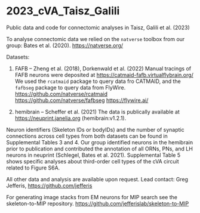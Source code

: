 # 2023_cVA_Taisz_Galili
Public data and code for connectomic analyses in Taisz, Galili et al. (2023)

To analyse connectomic data we relied on the `natverse` toolbox from our group: Bates et al. (2020).
https://natverse.org/

Datasets:
1. FAFB – Zheng et al. (2018), Dorkenwald et al. (2022)
Manual tracings of FAFB neurons were deposited at https://catmaid-fafb.virtualflybrain.org/
We used the `rcatmaid` package to query data fro CATMAID, and the `fafbseg` package to query data from FlyWire.
https://github.com/natverse/rcatmaid
https://github.com/natverse/fafbseg
https://flywire.ai/

2. hemibrain – Scheffer et al. (2021)
The data is publically available at https://neuprint.janelia.org (hemibrain:v1.2.1).

Neuron identifiers (Skeleton IDs or bodyIDs) and the number of synaptic connections across cell types from both datasets can be found in Supplemental Tables 3 and 4. Our group identified neurons in the hemibrain prior to publication and contributed the annotation of all ORNs, PNs, and LH neurons in neuprint (Schlegel, Bates et al. 2021).
Supplemental Table 5 shows specific analyses about third-order cell types of the cVA circuit related to Figure S6A.

All other data and analysis are available upon request. Lead contact: Greg Jefferis, https://github.com/jefferis

For generating image stacks from EM neurons for MIP search see the skeleton-to-MIP repository.
https://github.com/jefferislab/skeleton-to-MIP
